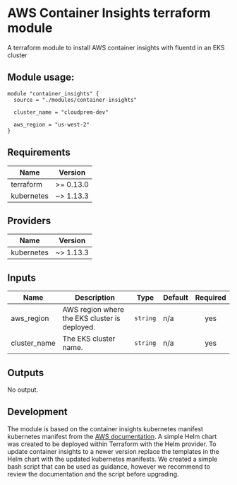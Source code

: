 # AWS Container Insights terraform module

A terraform module to install AWS container insights with fluentd in an EKS cluster

## Module usage:

```hcl
module "container_insights" {
  source = "./modules/container-insights"

  cluster_name = "cloudprem-dev"

  aws_region = "us-west-2"
}
```

<!-- BEGINNING OF PRE-COMMIT-TERRAFORM DOCS HOOK -->
## Requirements

| Name | Version |
|------|---------|
| terraform | >= 0.13.0 |
| kubernetes | ~> 1.13.3 |

## Providers

| Name | Version |
|------|---------|
| kubernetes | ~> 1.13.3 |

## Inputs

| Name | Description | Type | Default | Required |
|------|-------------|------|---------|:--------:|
| aws\_region | AWS region where the EKS cluster is deployed. | `string` | n/a | yes |
| cluster\_name | The EKS cluster name. | `string` | n/a | yes |

## Outputs

No output.

<!-- END OF PRE-COMMIT-TERRAFORM DOCS HOOK -->

## Development

The module is based on the container insights kubernetes manifest kubernetes manifest from the [AWS documentation](https://docs.aws.amazon.com/AmazonCloudWatch/latest/monitoring/Container-Insights-setup-EKS-quickstart.html). A simple Helm chart was created to be deployed within Terraform with the Helm provider. To update container insights to a newer version replace the templates in the Helm chart with the updated kubernetes manifests. We created a simple bash script that can be used as guidance, however we recommend to review the documentation and the script before upgrading.